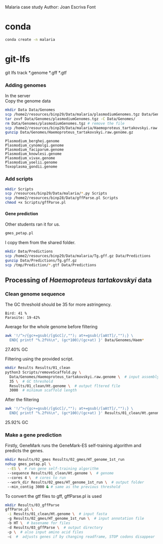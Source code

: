 Malaria case study
Author: Joan Escriva Font

# conda
```bash
conda create -n malaria 
```
# git-lfs
git lfs track *.genome *.gff *.gtf


### Adding genomes
In the server  
Copy the genome data
```bash
mkdir Data Data/Genomes
scp /home2/resources/binp29/Data/malaria/plasmodiumGenomes.tgz Data/Genomes/
tar zxvf Data/Genomes/plasmodiumGenomes.tgz -C Data/Genomes/
rm Data/Genomes/plasmodiumGenomes.tgz # remove the file
scp /home2/resources/binp29/Data/malaria/Haemoproteus_tartakovskyi.raw.genome.gz Data/Genomes/
gunzip Data/Genomes/Haemoproteus_tartakovskyi.raw.genome.gz
```
    Plasmodium_berghei.genome
    Plasmodium_cynomolgi.genome
    Plasmodium_faciparum.genome
    Plasmodium_knowlesi.genome
    Plasmodium_vivax.genome
    Plasmodium_yoelii.genome
    Toxoplasma_gondii.genome
### Add scripts
```bash
mkdir Scripts
scp /resources/binp29/Data/malaria/*.py Scripts
scp /home2/resources/binp28/Data/gffParse.pl Scripts
chmod +x Scripts/gffParse.pl
```

#### Gene prediction
Other students ran it for us.
```bash
gmes_petap.pl
```

I copy them from the shared folder.
```bash
mkdir Data/Predictions
scp /home2/resources/binp29/Data/malaria/Tg.gff.gz Data/Predictions
gunzip Data/Predictions/Tg.gff.gz
scp /tmp/Prediction/*.gtf Data/Predictions
```


## Processing of *Haemoproteus tartakovskyi* data
### Clean genome sequence
The GC threshold should be 35 for more astringency.

    Bird: 41 %  
    Parasite: 19-42%  

Average for  the whole genome before filtering
```bash
awk '!/^>/{gc+=gsub(/[gGcC]/,""); at+=gsub(/[aAtT]/,"");} \
  END{ printf "%.2f%%\n", (gc*100)/(gc+at) }' Data/Genomes/Haem*
```
27.40% GC

Filtering using the provided script.
```bash
mkdir Results Results/01_clean
python3 Scripts/removeScaffold.py \
  Data/Genomes/Haemoproteus_tartakovskyi.raw.genome \  # input assembly
  35 \  # GC threshold
  Results/01_clean/Ht.genome \  # output fltered file 
  3000  # minimum scaffold length
```


After the filtering
```bash
awk '!/^>/{gc+=gsub(/[gGcC]/,""); at+=gsub(/[aAtT]/,"");} \
  END{ printf "%.2f%%\n", (gc*100)/(gc+at) }' Results/01_clean/Ht.genome
```
25.92% GC

### Make a gene prediction
Firstly, GeneMark runs the GeneMark-ES self-training algorithm and predicts the genes.
```bash
mkdir Results/02_gmes Results/02_gmes/HT_genome_1st_run
nohup gmes_petap.pl \
 --ES \  # run gene self-training algorithm
 --sequence Results/01_clean/Ht.genome \  # genome
 --cores 4 \  # cores to run
 --work_dir Results/02_gmes/HT_genome_1st_run \  # output folder
 --min_contig 3000 & # same as the previous threshold
```

To convert the gtf files to gff, gffParse.pl is used
```bash
mkdir Results/03_gffParse
gffParse.pl \
 -i Results/01_clean/Ht.genome \  # input fasta
 -g Results/02_gmes/HT_genome_1st_run \  # input annotation file
 -b HT \  # basename for files
 -d Results/03_gffParse \  # output directory
 -p \  # also input amino acid files
 -c  #  adjusts genes if by changing readframe, STOP codons disappear
```
